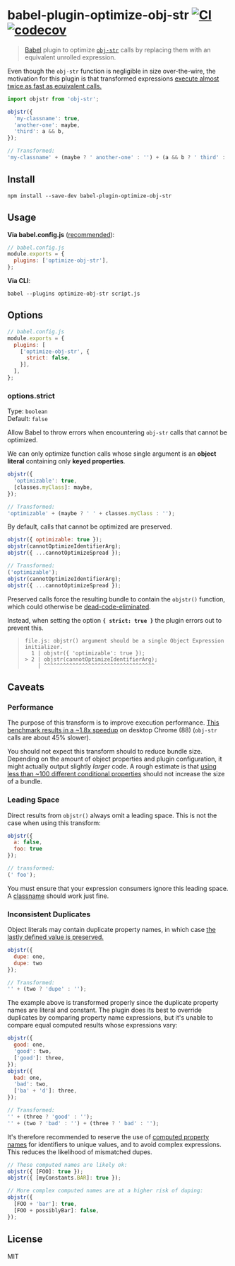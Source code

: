 # babel-plugin-optimize-obj-str [![CI](https://github.com/lukeed/obj-str/workflows/CI/badge.svg)](https://github.com/lukeed/obj-str/actions) [![codecov](https://badgen.net/codecov/c/github/lukeed/obj-str)](https://codecov.io/gh/lukeed/obj-str)

> [Babel](https://babeljs.io/) plugin to optimize [`obj-str`](../) calls by replacing them with an equivalent unrolled expression.

Even though the `obj-str` function is negligible in size over-the-wire, the motivation for this plugin is that transformed expressions [execute almost twice as fast as equivalent calls.](#performance)

```js
import objstr from 'obj-str';

objstr({
  'my-classname': true,
  'another-one': maybe,
  'third': a && b,
});

// Transformed:
'my-classname' + (maybe ? ' another-one' : '') + (a && b ? ' third' : '');
```

## Install

```
npm install --save-dev babel-plugin-optimize-obj-str
```

## Usage

**Via babel.config.js** ([recommended](https://babeljs.io/docs/en/configuration)):

```js
// babel.config.js
module.exports = {
  plugins: ['optimize-obj-str'],
};
```

**Via CLI**:

```
babel --plugins optimize-obj-str script.js
```

## Options

```js
// babel.config.js
module.exports = {
  plugins: [
    ['optimize-obj-str', {
      strict: false,
    }],
  ],
};
```

### options.strict

Type: `boolean` <br>
Default: `false`

Allow Babel to throw errors when encountering `obj-str` calls that cannot be optimized.

We can only optimize function calls whose single argument is an **object literal** containing only **keyed properties**.

```js
objstr({
  'optimizable': true,
  [classes.myClass]: maybe,
});

// Transformed:
'optimizable' + (maybe ? ' ' + classes.myClass : '');
```

By default, calls that cannot be optimized are preserved.

```js
objstr({ optimizable: true });
objstr(cannotOptimizeIdentifierArg);
objstr({ ...cannotOptimizeSpread });

// Transformed:
('optimizable');
objstr(cannotOptimizeIdentifierArg);
objstr({ ...cannotOptimizeSpread });
```

Preserved calls force the resulting bundle to contain the `objstr()` function, which could otherwise be [dead-code-eliminated](https://en.wikipedia.org/wiki/Dead_code_elimination).

Instead, when setting the option **`{ strict: true }`** the plugin errors out to prevent this.

<blockquote><pre><code>file.js: objstr() argument should be a single Object Expression initializer.
  1 | objstr({ 'optimizable': true });
> 2 | objstr(cannotOptimizeIdentifierArg);
    | ^^^^^^^^^^^^^^^^^^^^^^^^^^^^^^^^^^^</code></pre></blockquote>


## Caveats

### Performance

The purpose of this transform is to improve execution performance. [This benchmark results in a ~1.8x speedup](https://jsbench.me/nukl0mvqze/1) on desktop Chrome (88) (`obj-str` calls are about 45% slower).

You should not expect this transform should to reduce bundle size. Depending on the amount of object properties and plugin configuration, it might actually output slightly _larger_ code. A rough estimate is that [using less than ~100 different conditional properties](https://gist.github.com/alanorozco/6d83ae5af1ab121757fc29cdb5d77f22) should not increase the size of a bundle.

### Leading Space

Direct results from `objstr()` always omit a leading space. This is not the case when using this transform:

```js
objstr({
  a: false,
  foo: true
});

// transformed:
(' foo');
```

You must ensure that your expression consumers ignore this leading space. A [classname](https://developer.mozilla.org/en-US/docs/Web/API/Element/className) should work just fine.

### Inconsistent Duplicates

Object literals may contain duplicate property names, in which case [the lastly defined value is preserved.](https://developer.mozilla.org/en-US/docs/Web/JavaScript/Reference/Operators/Object_initializer#Duplicate_property_names)

```js
objstr({
  dupe: one,
  dupe: two
});

// Transformed:
'' + (two ? 'dupe' : '');
```

The example above is transformed properly since the duplicate property names are literal and constant. The plugin does its best to override duplicates by comparing property name expressions, but it's unable to compare equal computed results whose expressions vary:

```js
objstr({
  good: one,
  'good': two,
  ['good']: three,
});
objstr({
  bad: one,
  'bad': two,
  ['ba' + 'd']: three,
});

// Transformed:
'' + (three ? 'good' : '');
'' + (two ? 'bad' : '') + (three ? ' bad' : '');
```

It's therefore recommended to reserve the use of [computed property names](https://developer.mozilla.org/en-US/docs/Web/JavaScript/Reference/Operators/Object_initializer#computed_property_names) for identifiers to unique values, and to avoid complex expressions. This reduces the likelihood of mismatched dupes.

```js
// These computed names are likely ok:
objstr({ [FOO]: true });
objstr({ [myConstants.BAR]: true });

// More complex computed names are at a higher risk of duping:
objstr({
  [FOO + 'bar']: true,
  [FOO + possiblyBar]: false,
});
```

## License

MIT

